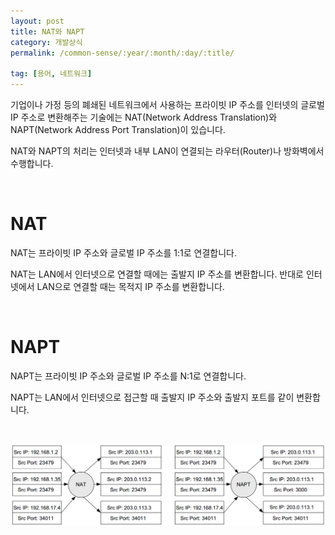 ```yaml
---
layout: post
title: NAT와 NAPT
category: 개발상식
permalink: /common-sense/:year/:month/:day/:title/

tag: [용어, 네트워크]
---
```

기업이나 가정 등의 폐쇄된 네트워크에서 사용하는 프라이빗 IP 주소를 인터넷의 글로벌 IP 주소로 변환해주는 기술에는 NAT(Network Address Translation)와 NAPT(Network Address Port Translation)이 있습니다. 

NAT와 NAPT의 처리는 인터넷과 내부 LAN이 연결되는 라우터(Router)나 방화벽에서 수행합니다.

<br>

# NAT

NAT는 프라이빗 IP 주소와 글로벌 IP 주소를 1:1로 연결합니다. 

NAT는 LAN에서 인터넷으로 연결할 때에는 출발지 IP 주소를 변환합니다. 반대로 인터넷에서 LAN으로 연결할 때는 목적지 IP 주소를 변환합니다.

<br>

# NAPT

NAPT는 프라이빗 IP 주소와 글로벌 IP 주소를 N:1로 연결합니다. 

NAPT는 LAN에서 인터넷으로 접근할 때 출발지 IP 주소와 출발지 포트를 같이 변환합니다.

<br>

![image](/assets/common-sense/001.png)